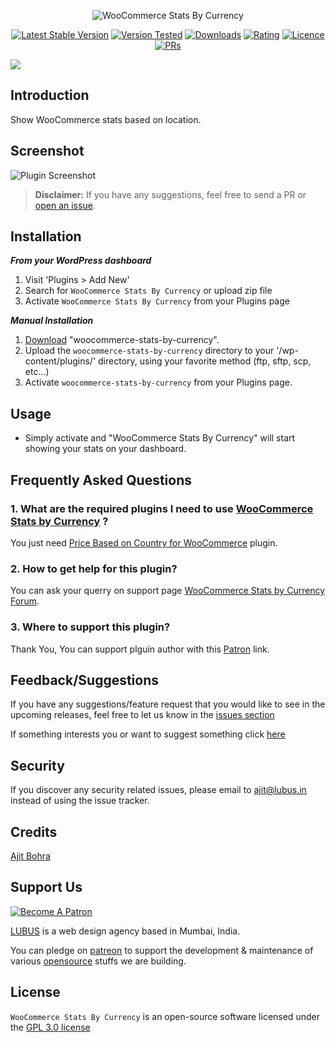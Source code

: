 <p align="center"><img alt="WooCommerce Stats By Currency"></p>

<p align="center">
<a href="https://wordpress.org/plugins/block-background/"><img src="https://img.shields.io/wordpress/plugin/v/block-background.svg" alt="Latest Stable Version"></a> <a href="https://wordpress.org/plugins/block-background/"><img src="https://img.shields.io/wordpress/v/block-background.svg" alt="Version Tested"></a> <a href="https://wordpress.org/plugins/block-background/"><img src="https://img.shields.io/wordpress/plugin/dt/block-background.svg" alt="Downloads"></a> <a href="https://wordpress.org/plugins/block-background/"><img src="https://img.shields.io/wordpress/plugin/r/block-background.svg" alt="Rating"></a> <a href="https://wordpress.org/plugins/block-background/"><img src="https://img.shields.io/aur/license/yaourt.svg" alt="Licence"></a>
<a href="https://github.com/lubusin/block-background/blob/master/CONTRIBUTING.md"><img src="https://img.shields.io/badge/PRs-welcome-brightgreen.svg?style=flat-square" alt="PRs"></a>
</p>

<a href="https://lubus.in/">
<img src="https://user-images.githubusercontent.com/1039236/40877801-3fa8ccf6-66a4-11e8-8f42-19ed4e883ce9.png" />
</a>

## Introduction

Show WooCommerce stats based on location.

## Screenshot
![Plugin Screenshot](https://user-images.githubusercontent.com/37496983/82033577-8c4a8980-96ba-11ea-89dd-8a5b0665d158.png)


>**Disclaimer:** If you have any suggestions, feel free to send a PR or [open an issue](https://github.com/lubusIN/woocommerce-stats-by-currency/issues).

## Installation

***From your WordPress dashboard***
 1. Visit 'Plugins > Add New'
 2. Search for `WooCommerce Stats By Currency`  or upload zip file
 3. Activate `WooCommerce Stats By Currency` from your Plugins page

***Manual Installation***
 1. [Download](https://wordpress.org/plugins/woocommerce-stats-by-currency/) "woocommerce-stats-by-currency".
 2. Upload the `woocommerce-stats-by-currency` directory to your '/wp-content/plugins/' directory, using your favorite method (ftp, sftp, scp, etc...)
 3. Activate `woocommerce-stats-by-currency` from your Plugins page.

## Usage

- Simply activate and "WooCommerce Stats By Currency" will start showing your stats on your dashboard.<br/>

## Frequently Asked Questions

### 1. What are the required plugins I need to use [WooCommerce Stats by Currency](https://wordpress.org/plugins/woocommerce-stats-by-currency/) ?
 
You just need [Price Based on Country for WooCommerce](https://wordpress.org/plugins/woocommerce-product-price-based-on-countries/) plugin. 

### 2. How to get help for this plugin?
 
You can ask your querry on support page [WooCommerce Stats by Currency Forum](https://wordpress.org/support/plugin/woocommerce-stats-by-currency#new-post).

### 3. Where to support this plugin?

Thank You, You can support plguin author with this [Patron](https://www.patreon.com/lubus) link.

## Feedback/Suggestions

If you have any suggestions/feature request that you would like to see in the upcoming releases, feel free to let us know in the [issues section](https://github.com/lubusIN/woocommerce-stats-by-currency/issues)

If something interests you or want to suggest something click [here](https://github.com/lubusIN/woocommerce-stats-by-currency/issues)

## Security

If you discover any security related issues, please email to [ajit@lubus.in](mailto:ajit@lubus.com) instead of using the issue tracker.

## Credits

[Ajit Bohra](http://https://twitter.com/ajitbohra)

##  Support Us

<a href="https://www.patreon.com/lubus">
<img src="https://c5.patreon.com/external/logo/become_a_patron_button.png" alt="Become A Patron"/>
</a>

[LUBUS](http://lubus.in) is a web design agency based in Mumbai, India.

You can pledge on [patreon](https://www.patreon.com/lubus) to support the development & maintenance of various [opensource](https://github.com/lubusIN/) stuffs we are building.

## License

`WooCommerce Stats By Currency` is an open-source software licensed under the [GPL 3.0 license](LICENSE)